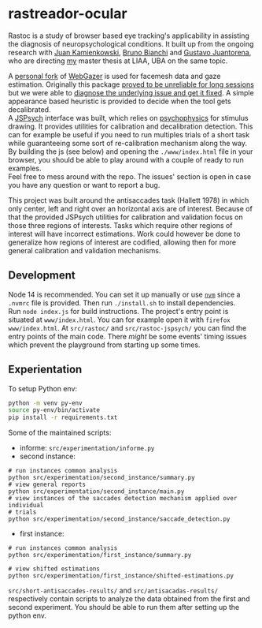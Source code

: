 # rastreador-ocular

Rastoc is a study of browser based eye tracking's applicability in assisting the
diagnosis of neuropsychological conditions.
It built up from the ongoing research with
[Juan Kamienkowski](https://liaa.dc.uba.ar/juan-kamienkowski/),
[Bruno Bianchi](https://liaa.dc.uba.ar/bruno-bianchi-en/) and
[Gustavo Juantorena](https://liaa.dc.uba.ar/gustavo-juantorena-en/), who are
directing [my](https://liaa.dc.uba.ar/francisco-figari-en/) master thesis at
LIAA, UBA on the same topic.

A [personal fork](https://github.com/ffigari/WebGazer) of
[WebGazer](https://webgazer.cs.brown.edu/) is used for facemesh data and gaze
estimation.
Originally this package [proved to be unreliable for long sessions](
https://github.com/brownhci/WebGazer/issues/171
) but we were able to [diagnose the underlying issue and get it fixed](
https://github.com/jspsych/jsPsych/discussions/2490
).
A simple appearance based heuristic is provided to decide when the tool gets
decalibrated.  
A [JSPsych](https://www.jspsych.org/7.1/) interface was built, which relies on
[psychophysics](https://jspsychophysics.hes.kyushu-u.ac.jp/) for stimulus
drawing.
It provides utilities for calibration and decalibration detection.
This can for example be useful if you need to run multiples trials of a short
task while guaranteeing some sort of re-calibration mechanism along the way.  
By building the js (see below) and opening the `./www/index.html` file in your
browser, you should be able to play around with a couple of ready to run
examples.  
Feel free to mess around with the repo.
The issues' section is open in case you have any question or want to report a
bug.

This project was built around the antisaccades task (Hallett 1978) in which
only center, left and right over an horizontal axis are of interest.
Because of that the provided JSPsych utilities for calibration and validation
focus on those three regions of interests.
Tasks which require other regions of interest will have incorrect estimations.
Work could however be done to generalize how regions of interest are codified,
allowing then for more general calibration and validation mechanisms.

## Development

Node 14 is recommended.
You can set it up manually or use [`nvm`](https://github.com/nvm-sh/nvm) since a
`.nvmrc` file is provided.
Then run `./install.sh` to install dependencies.  
Run `node index.js` for build instructions.
The project's entry point is situated at `www/index.html`.
You can for example open it with `firefox www/index.html`.
At `src/rastoc/` and `src/rastoc-jspsych/` you can find the entry points of the
main code.
There _might_ be some events' timing issues which prevent the playground from
starting up some times.

## Experientation

To setup Python env:
```sh
python -m venv py-env
source py-env/bin/activate
pip install -r requirements.txt
```  

Some of the maintained scripts:
- informe: `src/experimentation/informe.py`
- second instance:
```
# run instances common analysis
python src/experimentation/second_instance/summary.py
# view general reports
python src/experimentation/second_instance/main.py
# view instances of the saccades detection mechanism applied over individual
# trials
python src/experimentation/second_instance/saccade_detection.py
```
- first instance:
```
# run instances common analysis
python src/experimentation/first_instance/summary.py

# view shifted estimations
python src/experimentation/first_instance/shifted-estimations.py
```


`src/short-antisaccades-results/` and `src/antisacadas-results/` respectively
contain scripts to analyze the data obtained from the first and second
experiment.
You should be able to run them after setting up the python env.
